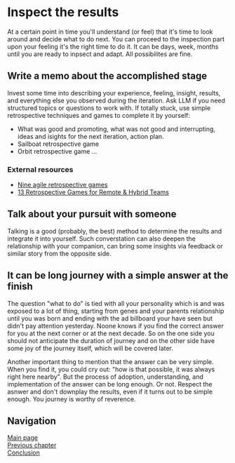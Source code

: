 # Inspect the results
At a certain point in time you'll understand (or feel) that it's time to look around and decide what to do next. You can proceed to the inspection part upon your feeling it's the right time to do it. It can be days, week, months until you are ready to inpsect and adapt. All possibilites are fine. 

## Write a memo about the accomplished stage
Invest some time into describing your experience, feeling, insight, results, and everything else you observed during the iteration. Ask LLM if you need structured topics or questions to work with. If totally stuck, use simple retrospective techniques and games to complete it by yourself: 
* What was good and promoting, what was not good and interrupting, ideas and isights for the next iteration, action plan.
* Sailboat retrospective game
* Orbit retrospective game 
...

### External resources
* [Nine agile retrospective games](https://www.teamretro.com/nine-top-agile-retrospective-ideas-and-games-to-keep-your-team-engaged)
* [13 Retrospective Games for Remote & Hybrid Teams](https://www.parabol.co/blog/remote-retrospective-games/)

## Talk about your pursuit with someone
Talking is a good (probably, the best) method to determine the results and integrate it into yourself. Such converstation can also deepen the relationship with your companion, can bring some insights via feedback or similar story from the opposite side. 

## It can be long journey with a simple answer at the finish
The question "what to do" is tied with all your personality which is and was exposed to a lot of thing, starting from genes and your parents relationship until you was born and ending with the ad billboard your have seen but didn't pay attention yesterday. Noone knows if you find the correct answer for you at the next corner or at the next decade. So on the one side you should not anticipate the duration of journey and on the other side have some joy of the journey itself, which will be covered later. 

Another important thing to mention that the answer can be very simple. When you find it, you could cry out: "how is that possible, it was always right here nearby". But the process of adoption, understanding, and implementation of the answer can be long enough. Or not. Respect the asnwer and don't downplay the results, even if it turns out to be simple enough. You journey is worthy of reverence. 

## Navigation
[Main page](/README.md)  
[Previous chapter](/docs/keep_moving.md)  
[Conclusion](/docs/conclusion.md)  